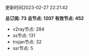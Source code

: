 更新时间2023-02-27 22:21:42

**总订阅: 73**
**总节点: 1207**
**有效节点: 452**
- v2ray节点: 284
- ss节点: 131
- trojan节点: 32
- ssr节点: 5
